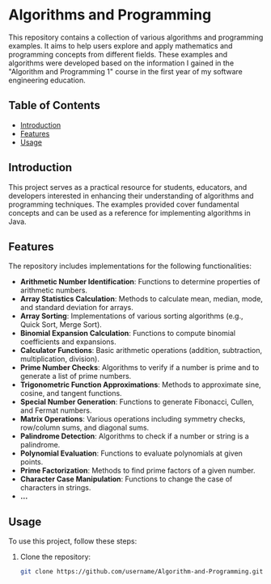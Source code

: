 # Algorithms and Programming

This repository contains a collection of various algorithms and programming examples. It aims to help users explore and apply mathematics and programming concepts from different fields. These examples and algorithms were developed based on the information I gained in the "Algorithm and Programming 1" course in the first year of my software engineering education.

## Table of Contents

- [Introduction](#introduction)
- [Features](#features)
- [Usage](#usage)


## Introduction

This project serves as a practical resource for students, educators, and developers interested in enhancing their understanding of algorithms and programming techniques. The examples provided cover fundamental concepts and can be used as a reference for implementing algorithms in Java.

## Features

The repository includes implementations for the following functionalities:

- **Arithmetic Number Identification**: Functions to determine properties of arithmetic numbers.
- **Array Statistics Calculation**: Methods to calculate mean, median, mode, and standard deviation for arrays.
- **Array Sorting**: Implementations of various sorting algorithms (e.g., Quick Sort, Merge Sort).
- **Binomial Expansion Calculation**: Functions to compute binomial coefficients and expansions.
- **Calculator Functions**: Basic arithmetic operations (addition, subtraction, multiplication, division).
- **Prime Number Checks**: Algorithms to verify if a number is prime and to generate a list of prime numbers.
- **Trigonometric Function Approximations**: Methods to approximate sine, cosine, and tangent functions.
- **Special Number Generation**: Functions to generate Fibonacci, Cullen, and Fermat numbers.
- **Matrix Operations**: Various operations including symmetry checks, row/column sums, and diagonal sums.
- **Palindrome Detection**: Algorithms to check if a number or string is a palindrome.
- **Polynomial Evaluation**: Functions to evaluate polynomials at given points.
- **Prime Factorization**: Methods to find prime factors of a given number.
- **Character Case Manipulation**: Functions to change the case of characters in strings.
- **...** 
## Usage

To use this project, follow these steps:

1. Clone the repository:
   ```bash
   git clone https://github.com/username/Algorithm-and-Programming.git
